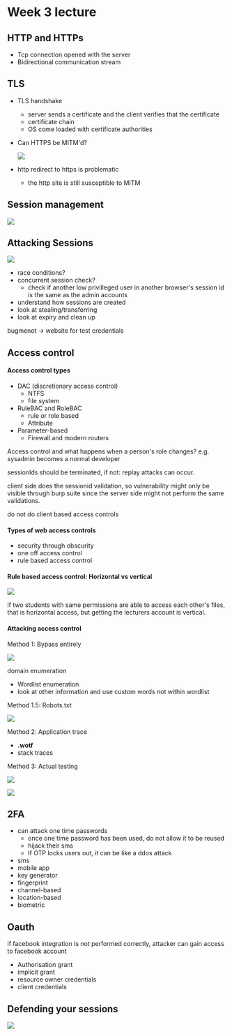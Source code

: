 # Week 3 lecture

## HTTP and HTTPs

- Tcp connection opened with the server
- Bidirectional communication stream

## TLS

- TLS handshake

  - server sends a certificate and the client verifies that the certificate
  - certificate chain
  - OS come loaded with certificate authorities

- Can HTTPS be MITM'd?

  ![](./images/Screen%20Shot%202021-06-18%20at%205.29.55%20pm.png)

- http redirect to https is problematic

  - the http site is still susceptible to MITM

## Session management

![](./images/2.png)



## Attacking Sessions

![](./images/3.png)

- race conditions?
- concurrent session check?
  - check if another low privilleged user in another browser's session id is the same as the admin accounts
- understand how sessions are created
- look at stealing/transferring
- look at expiry and clean up

bugmenot -> website for test credentials



## Access control

#### Access control types

- DAC (discretionary access control) 
  - NTFS
  - file system
- RuleBAC and RoleBAC
  - rule or role based
  - Attribute
- Parameter-based
  - Firewall and modern routers

Access control and what happens when a person's role changes? e.g. sysadmin becomes a normal developer

sessionIds should be terminated, if not: replay attacks can occur.

client side does the sessionid validation, so vulnerability might only be visible through burp suite since the server side might not perform the same validations.

do not do client based access controls

#### Types of web access controls

- security through obscurity
- one off access control
- rule based access control

#### Rule based access control: Horizontal vs vertical

![](./images/4.png)

if two students with same permissions are able to access each other's files, that is horizontal access, but getting the lecturers account is vertical.



#### Attacking access control

Method 1: Bypass entirely

![](./images/5.png)

domain enumeration

- Wordlist enumeration
- look at other information and use custom words not within wordlist



Method 1.5: Robots.txt

![](./images/6.png)

Method 2: Application trace

- **.wotf**
- stack traces



Method 3: Actual testing

![](./images/7.png)



![](./images/9.png)



## 2FA

- can attack one time passwords
  - once one time password has been used, do not allow it to be reused
  - hijack their sms 
  - If OTP locks users out, it can be like a ddos attack
- sms
- mobile app
- key generator
- fingerprint
- channel-based
- location-based
- biometric



## Oauth

if facebook integration is not performed correctly, attacker can gain access to facebook account

- Authorisation grant
- implicit grant
- resource owner credentials
- client credentials



## Defending your sessions

![](./images/10.png)







